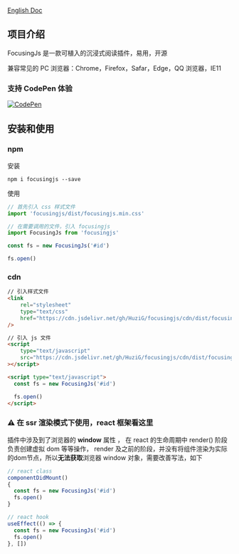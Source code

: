 <a href="./README-en.md">English Doc</a>

## 项目介绍

FocusingJs 是一款可植入的沉浸式阅读插件，易用，开源

[//]: # ([试试看]&#40;https://spacingjs.com&#41;)

[//]: # (![]&#40;screenshot.png&#41;)

兼容常见的 PC 浏览器：Chrome，Firefox，Safar，Edge，QQ 浏览器，IE11

### 支持 CodePen 体验

[![CodePen](https://img.shields.io/badge/-CodePen-000000?style=for-the-badge&logo=CodePen&logoColor=ffffff)](https://codepen.io/huzig/pen/qBVWezR?editors=1112)

## 安装和使用

### npm
安装
```
npm i focusingjs --save
```
使用
```js
// 首先引入 css 样式文件
import 'focusingjs/dist/focusingjs.min.css'

// 在需要调用的文件，引入 focusingjs
import FocusingJs from 'focusingjs'

const fs = new FocusingJs('#id')

fs.open()
```

### cdn
```html
// 引入样式文件
<link
    rel="stylesheet"
    type="text/css"
    href="https://cdn.jsdelivr.net/gh/HuziG/focusingjs/cdn/dist/focusingjs.min.css"
/>

// 引入 js 文件
<script
    type="text/javascript"
    src="https://cdn.jsdelivr.net/gh/HuziG/focusingjs/cdn/dist/focusingjs.min.js"
></script>

<script type="text/javascript">
  const fs = new FocusingJs('#id')

  fs.open()
</script>  
```

### ⚠️ 在 ssr 渲染模式下使用，react 框架看这里

插件中涉及到了浏览器的 **window** 属性 ， 在 react 的生命周期中 render() 阶段负责创建虚拟 dom 等等操作，
render 及之前的阶段，并没有将组件渲染为实际的dom节点，所以**无法获取**浏览器 window 对象，需要改善写法，如下

```js
// react class
componentDidMount()
{
  const fs = new FocusingJs('#id')
  fs.open()
}

// react hook
useEffect(() => {
  const fs = new FocusingJs('#id')
  fs.open()
}, [])
```


[//]: # (# 安装视频)

[//]: # (可以通过视频，更加直观地去学习使用)
